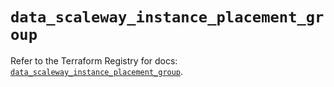 # `data_scaleway_instance_placement_group`

Refer to the Terraform Registry for docs: [`data_scaleway_instance_placement_group`](https://registry.terraform.io/providers/scaleway/scaleway/2.59.0/docs/data-sources/instance_placement_group).
